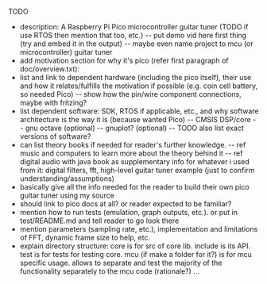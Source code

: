 TODO
- description: A Raspberry Pi Pico microcontroller guitar tuner (TODO
if use RTOS then mention that too, etc.)
-- put demo vid here first thing (try and embed it in the output)
-- maybe even name project to mcu (or microcontroller) guitar tuner
- add motivation section for why it's pico (refer first paragraph of doc/overview.txt):
- list and link to dependent hardware (including the pico itself), their use and how
it relates/fulfills the motivation if possible (e.g. coin cell battery, so needed Pico)
-- show how the pin/wire component connections, maybe with fritzing? 
- list dependent software: SDK, RTOS if applicable, etc., and why software architecture
is the way it is (because wanted Pico)
-- CMSIS DSP/core
-- gnu octave (optional)
-- gnuplot? (optional)
-- TODO also list exact versions of software?
- can list theory books if needed for reader's further knowledge. 
-- ref music and computers to learn more about the theory behind it
-- ref digital audio with java book as supplementary info for whatever i used
from it: digital filters, fft, high-level guitar tuner example (just to confirm
understanding/assumptions)
- basically give all the info needed for the reader to build their own pico guitar
tuner using my source
- should link to pico docs at all? or reader expected to be familiar? 
- mention how to run tests (emulation, graph outputs, etc.). or put in test/README.md and
tell reader to go look there
- mention parameters (sampling rate, etc.), implementation and limitations of FFT, 
dynamic frame size to help, etc.
- explain directory structure: core is for src of core lib. include is its API.
test is for tests for testing core. mcu (if make a folder for it?) is for mcu 
specific usage. allows to separate and test the majority of the functionality
separately to the mcu code (rationale?) ...

